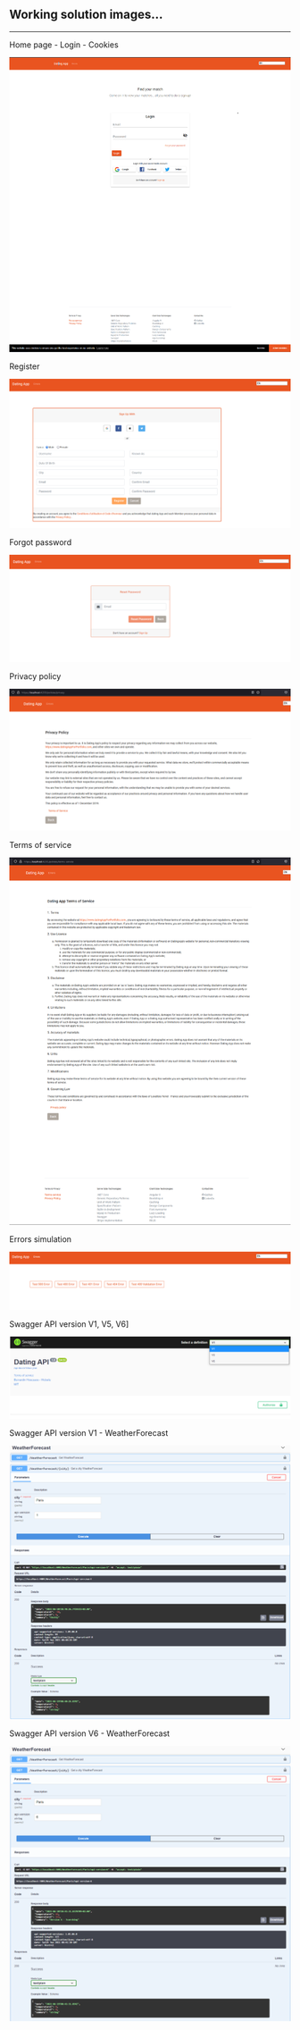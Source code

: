 
## Working solution images...

<hr>

 Home page - Login - Cookies
 
 ![image](https://github.com/Bernardinhouessou/Angular_Projects/blob/main/images/DatingApp/HomePage_CookieConsent_RGPD.PNG)

 Register
 
 ![image](https://github.com/Bernardinhouessou/Angular_Projects/blob/main/images/DatingApp/RegisterPage.png)
 
 Forgot password
 
 ![image](https://github.com/Bernardinhouessou/Angular_Projects/blob/main/images/DatingApp/Forgot-password_form.PNG) 

 Privacy policy
 
 ![image](https://github.com/Bernardinhouessou/Angular_Projects/blob/main/images/DatingApp/PrivacyPolicyPage.PNG)  

 Terms of service
 
![image](https://github.com/Bernardinhouessou/Angular_Projects/blob/main/images/DatingApp/TermOfServicePage.PNG)

 Errors simulation
 
![image](https://github.com/Bernardinhouessou/Angular_Projects/blob/main/images/DatingApp/Menu_ErrorsTestZone.png)

 Swagger API version V1, V5, V6]

![image](https://github.com/Bernardinhouessou/Angular_Projects/blob/main/images/DatingApp/Swagger_API_Versioning_x.png)

 Swagger API version V1 - WeatherForecast
 
![image](https://github.com/Bernardinhouessou/Angular_Projects/blob/main/images/DatingApp/API_Versionning_Swagger_WeatherForecast_V1.PNG)

 Swagger API version V6 - WeatherForecast
 
![image](https://github.com/Bernardinhouessou/Angular_Projects/blob/main/images/DatingApp/API_Versionning_Swagger_WeatherForecast_V6.PNG)
